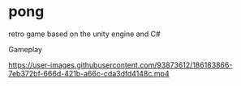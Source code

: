 # pong
retro game based on the unity engine and C#


Gameplay

https://user-images.githubusercontent.com/93873612/186183866-7eb372bf-666d-421b-a66c-cda3dfd4148c.mp4

